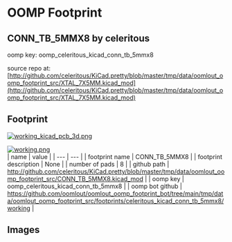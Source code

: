 # OOMP Footprint  
## CONN_TB_5MMX8  by celeritous  
  
oomp key: oomp_celeritous_kicad_conn_tb_5mmx8  
  
source repo at: [http://github.com/celeritous/KiCad.pretty/blob/master/tmp/data/oomlout_oomp_footprint_src/XTAL_7X5MM.kicad_mod](http://github.com/celeritous/KiCad.pretty/blob/master/tmp/data/oomlout_oomp_footprint_src/XTAL_7X5MM.kicad_mod)  
## Footprint  
  
[![working_kicad_pcb_3d.png](working_kicad_pcb_3d_600.png)](working_kicad_pcb_3d.png)  
  
[![working.png](working_600.png)](working.png)  
| name | value | 
| --- | --- | 
| footprint name | CONN_TB_5MMX8 | 
| footprint description | None | 
| number of pads | 8 | 
| github path | http://github.com/celeritous/KiCad.pretty/blob/master/tmp/data/oomlout_oomp_footprint_src/CONN_TB_5MMX8.kicad_mod | 
| oomp key | oomp_celeritous_kicad_conn_tb_5mmx8 | 
| oomp bot github | https://github.com/oomlout/oomlout_oomp_footprint_bot/tree/main/tmp/data/oomlout_oomp_footprint_src/footprints/celeritous_kicad_conn_tb_5mmx8/working | 
## Images  
